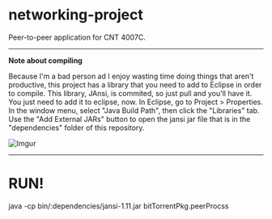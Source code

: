 networking-project
==================

Peer-to-peer application for CNT 4007C. 

-----
**Note about compiling**  

Because I'm a bad person ad I enjoy wasting time doing things that aren't productive, this project has a library that you need to add to Eclipse in order to compile. This library, JAnsi, is commited, so just pull and you'll have it. 
You just need to add it to eclipse, now. In Eclipse, go to Project > Properties. In the window menu, select "Java Build Path", then click the "Libraries" tab. Use the "Add External JARs" button to open the jansi jar file that is in the "dependencies" folder of this repository. 

![Imgur](http://i.imgur.com/Gnhx1Mz.png)

-----
RUN!
====

java -cp bin/:dependencies/jansi-1.11.jar bitTorrentPkg.peerProcss 
